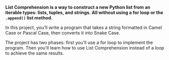 **List Comprehension is a way to construct a new Python list from an iterable types: lists, tuples, and strings. All without using a for loop or the `.append()` list method.**

In this project, you'll write a program that takes a string formatted in Camel Case or Pascal Case, then converts it into Snake Case.

The project has two phases: first you'll use a for loop to implement the program. Then you'll learn how to use List Comprehension instead of a loop to achieve the same results.

